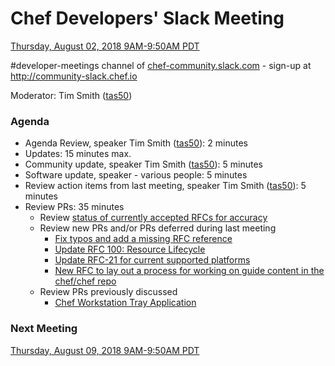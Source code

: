 # Chef Developers' Slack Meeting

[Thursday, August 02, 2018 9AM-9:50AM PDT](http://everytimezone.com/#2018-08-02,240,cn3)

\#developer-meetings channel of [chef-community.slack.com](http://chef-community.slack.com) - sign-up at <http://community-slack.chef.io>

Moderator: Tim Smith ([tas50](https://www.github.com/tas50/))

### Agenda
* Agenda Review, speaker Tim Smith ([tas50](https://www.github.com/tas50/)): 2 minutes
* Updates: 15 minutes max.
* Community update, speaker Tim Smith ([tas50](https://www.github.com/tas50/)): 5 minutes
* Software update, speaker - various people: 5 minutes
* Review action items from last meeting, speaker Tim Smith ([tas50](https://www.github.com/tas50/)): 5 minutes
* Review PRs:  35 minutes
  * Review [status of currently accepted RFCs for accuracy](https://chef.github.io/chef-rfc/)
  * Review new PRs and/or PRs deferred during last meeting
    * [Fix typos and add a missing RFC reference](https://github.com/chef/chef-rfc/pull/319)
    * [Update RFC 100: Resource Lifecycle](https://github.com/chef/chef-rfc/pull/318)
    * [Update RFC-21 for current supported platforms](https://github.com/chef/chef-rfc/pull/317)
    * [New RFC to lay out a process for working on guide content in the chef/chef repo](https://github.com/chef/chef-rfc/pull/315)
  * Review PRs previously discussed
    * [Chef Workstation Tray Application](https://github.com/chef/chef-rfc/pull/311)

### Next Meeting

[Thursday, August 09, 2018 9AM-9:50AM PDT](http://everytimezone.com/#2018-08-09,240,cn3)
